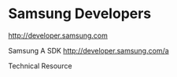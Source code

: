 # Samsung Developers
http://developer.samsung.com

Samsung A SDK
http://developer.samsung.com/a

Technical Resource
